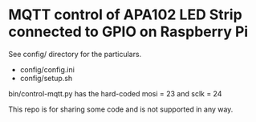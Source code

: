 # MQTT control of APA102 LED Strip connected to GPIO on Raspberry Pi

See config/ directory for the particulars.

* config/config.ini
* config/setup.sh

bin/control-mqtt.py has the hard-coded mosi = 23 and sclk = 24

This repo is for sharing some code and is not supported in any way.
